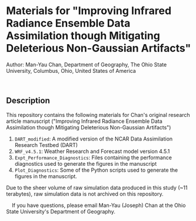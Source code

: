 # Materials for "Improving Infrared Radiance Ensemble Data Assimilation though Mitigating Deleterious Non-Gaussian Artifacts"
Author: Man-Yau Chan, Department of Geography, The Ohio State University, Columbus, Ohio, United States of America

&nbsp; &nbsp;


## Description
This repository contains the following materials for Chan's original research article manuscript ("Improving Infrared Radiance Ensemble Data Assimilation though Mitigating Deleterious Non-Gaussian Artifacts")
1) `DART_modified`: A modified version of the NCAR Data Assimilation Research Testbed (DART)
2) `WRF_v4.5.1`: Weather Research and Forecast model version 4.5.1
3) `Expt_Performance_Diagnostics`: Files containing the performance diagnostics used to generate the figures in the manuscript
4) `Plot_Diagnostics`: Some of the Python scripts used to generate the figures in the manuscript.

Due to the sheer volume of raw simulation data produced in this study (~11 terabytes), raw simulation data is not archived on this repository.


&nbsp; &nbsp;
If you have questions, please email Man-Yau (Joseph) Chan at the Ohio State University's Department of Geography.

